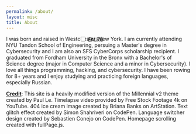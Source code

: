 ```yaml
---
permalink: /about/
layout: misc
title: About
---
```


<style>
@media screen and (min-width : 1500px) {
	.language-switcher {	
		float: right;
		margin-right: -200px; 
		margin-top: -50px;
	}
}

@media screen and (max-width : 1000px) {
	.language-switcher {	
		position: absolute;
		margin-left: 200px;
		transform: translateY(-0.5px);
	}
}
</style>

<label class="language-switcher">
	<input id="checkbox" type="checkbox" onclick="var x = document.getElementById(&quot;checkbox&quot;).checked;if(x == true){var w = document.getElementsByTagName(&quot;h1&quot;)[0];w.textContent=&quot;Обо Мне&quot;;var y = document.getElementsByTagName(&quot;p&quot;)[1];y.textContent=&quot;Я родился и вырос в Вестчестере, Нью-Йорк. Я получил степень магистра кибербезопасности в инженерной школе Тандон при Нью-Йоркском университете, где я был получателем стипендии SFS CyberCorp. Я окончил Фордхэмский университет в Бронксе со степенью бакалавра наук в области компьютерных наук со специализацией в области кибербезопасности. Я занимаюсь академической греблей более 8 лет и мне нравится изучать и практиковать иностранные языки, особенно русский.&quot;;var z = document.getElementsByTagName(&quot;p&quot;)[2];z.innerHTML=&quot;<b><ins>Титрах</b></ins>: Этот сайт представляет собой сильно модифицированную версию темы Millennial v2, созданную Полом Ле. Видео с интервальной съемкой предоставлено Free Stock Footage 4k на YouTube. 404 изображение мороженого, созданное Briana Banks на ArtStation. Эффект текстового глюка, созданный Саймоном Шахривери на CodePen. Дизайн переключателя языка, созданный Себастьеном Конехо на CodePen. Прокрутка домашней страницы, созданная с помощью fullPage.js.&quot;;}else{var c = document.getElementsByTagName(&quot;h1&quot;)[0];c.textContent=&quot;About&quot;;var a = document.getElementsByTagName(&quot;p&quot;)[1];a.textContent=&quot;I was born and raised in Westchester, New York. I am currently attending NYU Tandon School of Engineering, persuing a Master&apos;s degree in Cybersecurity and I am also an SFS CyberCorps scholarship recipient. I graduated from Fordham University in the Bronx with a Bachelor&apos;s of Science degree (major in Computer Science and a minor in Cybersecurity). I love all things programming, hacking, and cybersecurity. I have been rowing for 8+ years and I enjoy studying and practicing foreign languages, especially Russian.&quot;;var b = document.getElementsByTagName(&quot;p&quot;)[2];b.innerHTML=&quot;<b><ins>Credit</b></ins>: This site is a heavily modified version of the Millennial v2 theme created by Paul Le. Timelapse video provided by Free Stock Footage 4k on YouTube. 404 ice cream image created by Briana Banks on ArtStation. Text glitch effect created by Simon Shahriveri on CodePen. Language switcher design created by Sebastien Conejo on CodePen. Homepage scrolling created with fullPage.js.&quot;;}">
	<span class="slider round"></span>
	<span class="select-en">EN</span>
	<span class="select-ru">RU</span>
</label>

I was born and raised in Westchester, New York. I am currently attending NYU Tandon School of Engineering, persuing a Master's degree in Cybersecurity and I am also an SFS CyberCorps scholarship recipient. I graduated from Fordham University in the Bronx with a Bachelor's of Science degree (major in Computer Science and a minor in Cybersecurity). I love all things programming, hacking, and cybersecurity. I have been rowing for 8+ years and I enjoy studying and practicing foreign languages, especially Russian. 

**<ins>Credit</ins>**: This site is a heavily modified version of the Millennial v2 theme created by Paul Le. Timelapse video provided by Free Stock Footage 4k on YouTube. 404 ice cream image created by Briana Banks on ArtStation. Text glitch effect created by Simon Shahriveri on CodePen. Language switcher design created by Sebastien Conejo on CodePen. Homepage scrolling created with fullPage.js.
